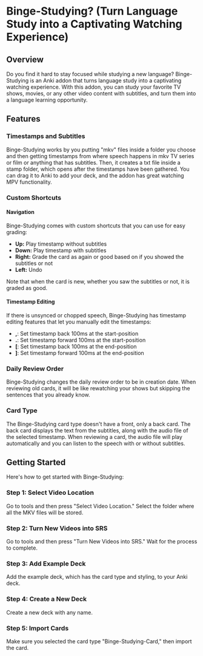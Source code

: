 <h1>Binge-Studying? (Turn Language Study into a Captivating Watching Experience)</h1>
<h2>Overview</h2>
<p>Do you find it hard to stay focused while studying a new language? Binge-Studying is an Anki addon that turns language study into a captivating watching experience. With this addon, you can study your favorite TV shows, movies, or any other video content with subtitles, and turn them into a language learning opportunity.</p>
<h2>Features</h2>
<h3>Timestamps and Subtitles</h3>
<p>Binge-Studying works by you putting "mkv" files inside a folder you choose and then getting timestamps from where speech happens in mkv TV series or film or anything that has subtitles. Then, it creates a txt file inside a stamp folder, which opens after the timestamps have been gathered. You can drag it to Anki to add your deck, and the addon has great watching MPV functionality.</p>
<h3>Custom Shortcuts</h3>
<h4>Navigation</h4>
<p>Binge-Studying comes with custom shortcuts that you can use for easy grading:</p>
<ul>
  <li><strong>Up:</strong> Play timestamp without subtitles</li>
  <li><strong>Down:</strong> Play timestamp with subtitles</li>
  <li><strong>Right:</strong> Grade the card as again or good based on if you showed the subtitles or not</li>
  <li><strong>Left:</strong> Undo</li>
</ul>
<p>Note that when the card is new, whether you saw the subtitles or not, it is graded as good.</p>
<h4>Timestamp Editing</h4>
<p>If there is unsynced or chopped speech, Binge-Studying has timestamp editing features that let you manually edit the timestamps:</p>
<ul>
  <li><strong>,</strong>: Set timestamp back 100ms at the start-position</li>
  <li><strong>.</strong>: Set timestamp forward 100ms at the start-position</li>
  <li><strong>[</strong>: Set timestamp back 100ms at the end-position</li>
  <li><strong>]</strong>: Set timestamp forward 100ms at the end-position</li>
</ul>
<h3>Daily Review Order</h3>
<p>Binge-Studying changes the daily review order to be in creation date. When reviewing old cards, it will be like rewatching your shows but skipping the sentences that you already know.</p>
<h3>Card Type</h3>
<p>The Binge-Studying card type doesn't have a front, only a back card. The back card displays the text from the subtitles, along with the audio file of the selected timestamp. When reviewing a card, the audio file will play automatically and you can listen to the speech with or without subtitles. </p>

<h2>Getting Started</h2>
<p>Here's how to get started with Binge-Studying:</p>
<h3>Step 1: Select Video Location</h3>
<p>Go to tools and then press "Select Video Location." Select the folder where all the MKV files will be stored.</p>
<h3>Step 2: Turn New Videos into SRS</h3>
<p>Go to tools and then press "Turn New Videos into SRS." Wait for the process to complete.</p>
<h3>Step 3: Add Example Deck</h3>
<p>Add the example deck, which has the card type and styling, to your Anki deck.</p>
<h3>Step 4: Create a New Deck</h3>
<p>Create a new deck with any name.</p>
<h3>Step 5: Import Cards</h3>
<p>Make sure you selected the card type "Binge-Studying-Card," then import the card.</p>
